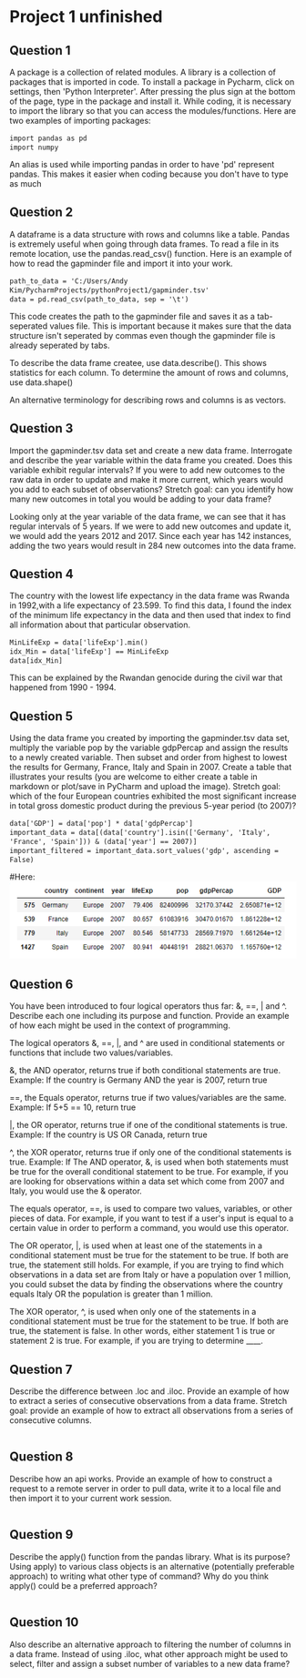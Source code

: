# Project 1 unfinished

## Question 1
A package is a collection of related modules. A library is a collection of packages that is imported in code. To install a package in Pycharm, click on settings, then 'Python Interpreter'. After pressing the plus sign at the bottom of the page, type in the package and install it. While coding, it is necessary to import the library so that you can access the modules/functions. Here are two examples of importing packages:
```
import pandas as pd
import numpy
```
An alias is used while importing pandas in order to have 'pd' represent pandas. This makes it easier when coding because you don't have to type as much
## Question 2
A dataframe is a data structure with rows and columns like a table. Pandas is extremely useful when going through data frames. To read a file in its remote location, use the pandas.read_csv() function. Here is an example of how to read the gapminder file and import it into your work.
```
path_to_data = 'C:/Users/Andy Kim/PycharmProjects/pythonProject1/gapminder.tsv'
data = pd.read_csv(path_to_data, sep = '\t')
```
This code creates the path to the gapminder file and saves it as a tab-seperated values file. This is important because it makes sure that the data structure isn't seperated by commas even though the gapminder file is already seperated by tabs.

To describe the data frame createe, use data.describe(). This shows statistics for each column.
To determine the amount of rows and columns, use data.shape()

An alternative terminology for describing rows and columns is as vectors.
## Question 3
Import the gapminder.tsv data set and create a new data frame. Interrogate and describe the year variable within the data frame you created. Does this variable exhibit regular intervals? If you were to add new outcomes to the raw data in order to update and make it more current, which years would you add to each subset of observations? Stretch goal: can you identify how many new outcomes in total you would be adding to your data frame?

Looking only at the year variable of the data frame, we can see that it has regular intervals of 5 years. If we were to add new outcomes and update it, we would add the years 2012 and 2017. Since each year has 142 instances, adding the two years would result in 284 new outcomes into the data frame.
## Question 4
The country with the lowest life expectancy in the data frame was Rwanda in 1992,with a life expectancy of 23.599. 
To find this data, I found the index of the minimum life expectancy in the data and then used that index to find all information about that particular observation.
```
MinLifeExp = data['lifeExp'].min()
idx_Min = data['lifeExp'] == MinLifeExp
data[idx_Min]
```
This can be explained by the Rwandan genocide during the civil war that happened from 1990 - 1994.
## Question 5
Using the data frame you created by importing the gapminder.tsv data set, multiply the variable pop by the variable gdpPercap and assign the results to a newly created variable. Then subset and order from highest to lowest the results for Germany, France, Italy and Spain in 2007. Create a table that illustrates your results (you are welcome to either create a table in markdown or plot/save in PyCharm and upload the image). Stretch goal: which of the four European countries exhibited the most significant increase in total gross domestic product during the previous 5-year period (to 2007)?

```
data['GDP'] = data['pop'] * data['gdpPercap']
important_data = data[(data['country'].isin(['Germany', 'Italy', 'France', 'Spain'])) & (data['year'] == 2007)]
important_filtered = important_data.sort_values('gdp', ascending = False)
```
#Here:
![](Project1Table.PNG)

## Question 6
You have been introduced to four logical operators thus far: &, ==, | and ^. Describe each one including its purpose and function. Provide an example of how each might be used in the context of programming.

The logical operators &, ==, |, and ^ are used in conditional statements or functions that include two values/variables.

&, the AND operator, returns true if both conditional statements are true.
Example: If the country is Germany AND the year is 2007, return true

==, the Equals operator, returns true if two values/variables are the same.
Example: If 5+5 == 10, return true

|, the OR operator, returns true if one of the conditional statements is true.
Example: If the country is US OR Canada, return true

^, the XOR operator, returns true if only one of the conditional statements is true.
Example: If 
The AND operator, &, is used when both statements must be true for the overall conditional statement to be true. For example, if you are looking for observations within a data set which come from 2007 and Italy, you would use the & operator.

The equals operator, ==, is used to compare two values, variables, or other pieces of data. For example, if you want to test if a user's input is equal to a certain value in order to perform a command, you would use this operator.

The OR operator, |, is used when at least one of the statements in a conditional statement must be true for the statement to be true. If both are true, the statement still holds. For example, if you are trying to find which observations in a data set are from Italy or have a population over 1 million, you could subset the data by finding the observations where the country equals Italy OR the population is greater than 1 million.

The XOR operator, ^, is used when only one of the statements in a conditional statement must be true for the statement to be true. If both are true, the statement is false. In other words, either statement 1 is true or statement 2 is true. For example, if you are trying to determine ____.
## Question 7
Describe the difference between .loc and .iloc. Provide an example of how to extract a series of consecutive observations from a data frame. Stretch goal: provide an example of how to extract all observations from a series of consecutive columns.

```

```
## Question 8
Describe how an api works. Provide an example of how to construct a request to a remote server in order to pull data, write it to a local file and then import it to your current work session.

```

```
## Question 9
Describe the apply() function from the pandas library. What is its purpose? Using apply) to various class objects is an alternative (potentially preferable approach) to writing what other type of command? Why do you think apply() could be a preferred approach?

```

```
## Question 10
Also describe an alternative approach to filtering the number of columns in a data frame. Instead of using .iloc, what other approach might be used to select, filter and assign a subset number of variables to a new data frame?
```

```
